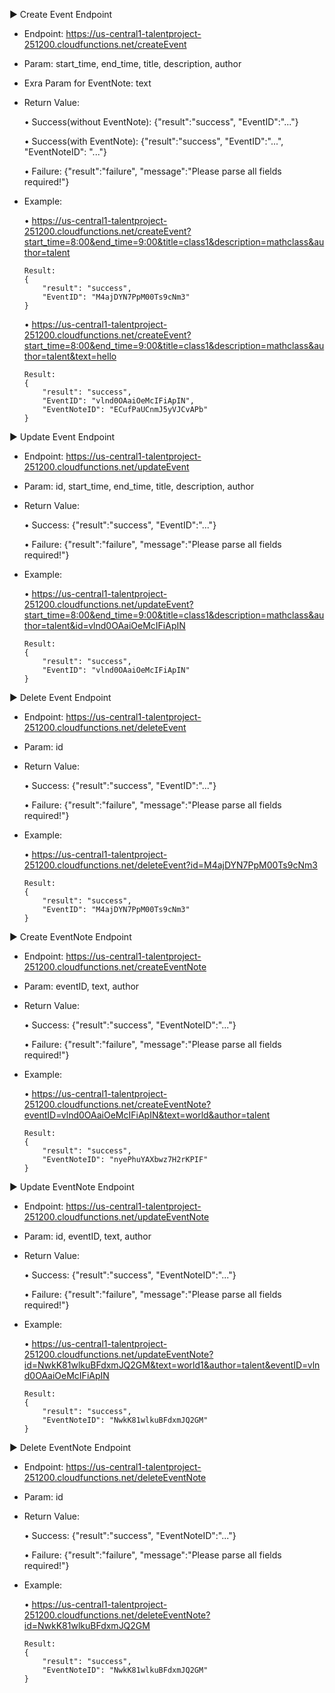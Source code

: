 ▶ Create Event Endpoint
  - Endpoint:  https://us-central1-talentproject-251200.cloudfunctions.net/createEvent
  - Param: start_time, end_time, title, description, author
  - Exra Param for EventNote: text
  - Return Value: 

    • Success(without EventNote): {"result":"success", "EventID":"..."}

    • Success(with EventNote): {"result":"success", "EventID":"...", "EventNoteID": "..."}

    • Failure: {"result":"failure", "message":"Please parse all fields required!"}

  - Example: 

    • https://us-central1-talentproject-251200.cloudfunctions.net/createEvent?start_time=8:00&end_time=9:00&title=class1&description=mathclass&author=talent

        Result:
        {
            "result": "success",
            "EventID": "M4ajDYN7PpM00Ts9cNm3"
        }
    • https://us-central1-talentproject-251200.cloudfunctions.net/createEvent?start_time=8:00&end_time=9:00&title=class1&description=mathclass&author=talent&text=hello

        Result:
        {
            "result": "success",
            "EventID": "vlnd0OAaiOeMcIFiApIN",
            "EventNoteID": "ECufPaUCnmJ5yVJCvAPb"
        }

▶ Update Event Endpoint
  - Endpoint:  https://us-central1-talentproject-251200.cloudfunctions.net/updateEvent
  - Param: id, start_time, end_time, title, description, author
  - Return Value: 

    • Success: {"result":"success", "EventID":"..."}

    • Failure: {"result":"failure", "message":"Please parse all fields required!"}

  - Example: 

    • https://us-central1-talentproject-251200.cloudfunctions.net/updateEvent?start_time=8:00&end_time=9:00&title=class1&description=mathclass&author=talent&id=vlnd0OAaiOeMcIFiApIN

        Result:
        {
            "result": "success",
            "EventID": "vlnd0OAaiOeMcIFiApIN"
        }

▶ Delete Event Endpoint
  - Endpoint:  https://us-central1-talentproject-251200.cloudfunctions.net/deleteEvent
  - Param: id
  - Return Value: 

    • Success: {"result":"success", "EventID":"..."}

    • Failure: {"result":"failure", "message":"Please parse all fields required!"}

  - Example: 

    • https://us-central1-talentproject-251200.cloudfunctions.net/deleteEvent?id=M4ajDYN7PpM00Ts9cNm3

        Result:
        {
            "result": "success",
            "EventID": "M4ajDYN7PpM00Ts9cNm3"
        }

▶ Create EventNote Endpoint
  - Endpoint:  https://us-central1-talentproject-251200.cloudfunctions.net/createEventNote
  - Param: eventID, text, author
  - Return Value: 

    • Success: {"result":"success", "EventNoteID":"..."}

    • Failure: {"result":"failure", "message":"Please parse all fields required!"}

  - Example: 

    • https://us-central1-talentproject-251200.cloudfunctions.net/createEventNote?eventID=vlnd0OAaiOeMcIFiApIN&text=world&author=talent

        Result:
        {
            "result": "success",
            "EventNoteID": "nyePhuYAXbwz7H2rKPIF"
        }

▶ Update EventNote Endpoint
  - Endpoint:  https://us-central1-talentproject-251200.cloudfunctions.net/updateEventNote
  - Param: id, eventID, text, author
  - Return Value: 

    • Success: {"result":"success", "EventNoteID":"..."}

    • Failure: {"result":"failure", "message":"Please parse all fields required!"}

  - Example: 

    • https://us-central1-talentproject-251200.cloudfunctions.net/updateEventNote?id=NwkK81wlkuBFdxmJQ2GM&text=world1&author=talent&eventID=vlnd0OAaiOeMcIFiApIN

        Result:
        {
            "result": "success",
            "EventNoteID": "NwkK81wlkuBFdxmJQ2GM"
        }

▶ Delete EventNote Endpoint
  - Endpoint:  https://us-central1-talentproject-251200.cloudfunctions.net/deleteEventNote
  - Param: id
  - Return Value: 

    • Success: {"result":"success", "EventNoteID":"..."}

    • Failure: {"result":"failure", "message":"Please parse all fields required!"}

  - Example: 

    • https://us-central1-talentproject-251200.cloudfunctions.net/deleteEventNote?id=NwkK81wlkuBFdxmJQ2GM

        Result:
        {
            "result": "success",
            "EventNoteID": "NwkK81wlkuBFdxmJQ2GM"
        }
